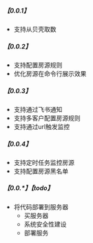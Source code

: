 ##### 【0.0.1】
- 支持从贝壳取数

##### 【0.0.2】
- 支持配置房源规则
- 优化房源在命令行展示效果

##### 【0.0.3】
- 支持通过飞书通知
- 支持多客户配置房源规则
- 支持通过url触发监控

##### 【0.0.4】
- 支持定时任务监控房源
- 支持配置房源黑名单

##### 【0.0.*】【todo】
- 将代码部署到服务器
  - 买服务器
  - 系统安全性建设
  - 部署服务